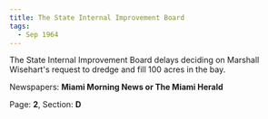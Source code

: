 ```yaml
---  
title: The State Internal Improvement Board  
tags:  
  - Sep 1964  
---  
```

  
The State Internal Improvement Board delays deciding on Marshall Wisehart's request to dredge and fill 100 acres in the bay.  
  
Newspapers: **Miami Morning News or The Miami Herald**  
  
Page: **2**, Section: **D** 

